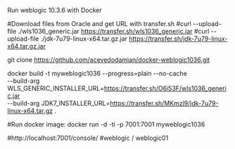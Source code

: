 Run weblogic 10.3.6 with Docker
 
#Download files from Oracle and get URL with transfer.sh
 #curl --upload-file ./wls1036_generic.jar https://transfer.sh/wls1036_generic.jar
 #curl --upload-file ./jdk-7u79-linux-x64.tar.gz.jar https://transfer.sh/jdk-7u79-linux-x64.tar.gz.jar

git clone https://github.com/acevedodamian/docker-weblogic1036.git

docker build -t myweblogic1036 --progress=plain --no-cache  \
--build-arg WLS_GENERIC_INSTALLER_URL=https://transfer.sh/O6i53F/wls1036_generic.jar  \
--build-arg JDK7_INSTALLER_URL=https://transfer.sh/MKmzl9/jdk-7u79-linux-x64.tar.gz  .

#Run docker image: 
docker run -d -ti -p 7001:7001 myweblogic1036

#http://localhost:7001/console/
#weblogic / weblogic01